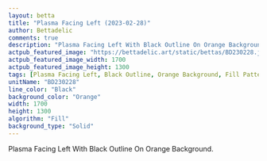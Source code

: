 ```yaml
---
layout: betta
title: "Plasma Facing Left (2023-02-28)"
author: Bettadelic
comments: true
description: "Plasma Facing Left With Black Outline On Orange Background."
actpub_featured_image: "https://bettadelic.art/static/bettas/BD230228.jpg"
actpub_featured_image_width: 1700
actpub_featured_image_height: 1300
tags: [Plasma Facing Left, Black Outline, Orange Background, Fill Pattern, February 2023, Solid Background Pattern]
unitName: "BD230228"
line_color: "Black"
background_color: "Orange"
width: 1700
height: 1300
algorithm: "Fill"
background_type: "Solid"
---
```


Plasma Facing Left With Black Outline On Orange Background.
